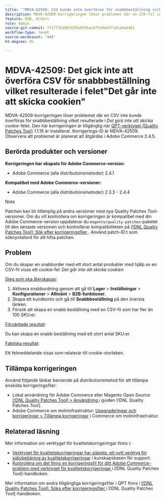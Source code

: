 ```yaml
---
title: '"MDVA-42509: CSV kunde inte överföras för snabbbeställning vilket resulterade i felet "Det gick inte att skicka cookien"'
description: MDVA-42509-korrigeringen löser problemet där en CSV-fil inte kunde överföras för snabbbeställning vilket resulterade i *Det gick inte att skicka cookie-filen*. Den här korrigeringen är tillgänglig när [QPT-verktyget (Quality Patches Tool)](https://experienceleague.adobe.com/sv/docs/commerce-knowledge-base/kb/announcements/commerce-announcements/magento-quality-patches-released-new-tool-to-self-serve-quality-patches) 1.1.16 är installerat. Korrigerings-ID är MDVA-42509. Observera att problemet är planerat att åtgärdas i Adobe Commerce 2.4.5.
feature: B2B, Orders
role: Admin
source-git-commit: 7f17f1b286f635b8f65ac877e9de5f1d1a6a6461
workflow-type: tm+mt
source-wordcount: '445'
ht-degree: 0%

---
```


# MDVA-42509: Det gick inte att överföra CSV för snabbbeställning vilket resulterade i felet&quot;Det går inte att skicka cookien&quot;

MDVA-42509-korrigeringen löser problemet där en CSV inte kunde överföras för snabbbeställning vilket resulterade i *Det gick inte att skicka cookie*-felet. Den här korrigeringen är tillgänglig när [QPT-verktyget (Quality Patches Tool)](https://experienceleague.adobe.com/sv/docs/commerce-knowledge-base/kb/announcements/commerce-announcements/magento-quality-patches-released-new-tool-to-self-serve-quality-patches) 1.1.16 är installerat. Korrigerings-ID är MDVA-42509. Observera att problemet är planerat att åtgärdas i Adobe Commerce 2.4.5.

## Berörda produkter och versioner

**Korrigeringen har skapats för Adobe Commerce-version:**

* Adobe Commerce (alla distributionsmetoder) 2.4.1

**Kompatibel med Adobe Commerce-versioner:**

* Adobe Commerce (alla distributionsmetoder) 2.3.3 - 2.4.4

>[!NOTE]
>
>Patchen kan bli tillämplig på andra versioner med nya Quality Patches Tool-versioner. Om du vill kontrollera om korrigeringen är kompatibel med din Adobe Commerce-version uppdaterar du `magento/quality-patches`-paketet till den senaste versionen och kontrollerar kompatibiliteten på [[!DNL Quality Patches Tool]: Sök efter korrigeringsfiler ](https://experienceleague.adobe.com/sv/docs/commerce-knowledge-base/kb/announcements/commerce-announcements/magento-quality-patches-released-new-tool-to-self-serve-quality-patches). Använd patch-ID:t som söknyckelord för att hitta patchen.

## Problem

Om du skapar en snabborder med ett stort antal produkter med hjälp av en CSV-fil visas ett cookie-fel: *Det går inte att skicka cookien*

<u>Steg som ska återskapas</u>:

1. Aktivera snabbordning genom att gå till **Lager** > **Inställningar** > **Konfigurationer** > **Allmänt** > **B2B-funktioner**.
1. Skapa ett kundkonto och gå till **Snabbbeställning** på den översta länken.
1. Försök att skapa en snabb beställning med en CSV-fil som har fler än 100 SKU:er.

<u>Förväntade resultat</u>:

Du kan skapa en snabb beställning med ett stort antal SKU:er.

<u>Faktiska resultat</u>:

Ett felmeddelande visas som relaterar till cookie-storleken.

## Tillämpa korrigeringen

Använd följande länkar beroende på distributionsmetod för att tillämpa enskilda korrigeringsfiler:

* Lokal användning för Adobe Commerce eller Magento Open Source: [[!DNL Quality Patches Tool] > Användning ](/help/tools/quality-patches-tool/usage.md) i guiden [!DNL Quality Patches Tool].
* Adobe Commerce om molninfrastruktur: [Uppgraderingar och korrigeringar > Tillämpa korrigeringar](https://experienceleague.adobe.com/docs/commerce-cloud-service/user-guide/develop/upgrade/apply-patches.html?lang=sv-SE) i Commerce om molninfrastruktur.

## Relaterad läsning

Mer information om verktyget för kvalitetskorrigeringar finns i:

* [Verktyget för kvalitetskorrigeringar har släppts: ett nytt verktyg för självbetjäning av kvalitetskorrigeringar](https://experienceleague.adobe.com/sv/docs/commerce-knowledge-base/kb/announcements/commerce-announcements/magento-quality-patches-released-new-tool-to-self-serve-quality-patches) i kunskapsbasen för support.
* [Kontrollera om det finns en korrigeringsfil för ditt Adobe Commerce-problem med verktyget för kvalitetskorrigeringar ](/help/tools/quality-patches-tool/patches-available-in-qpt/check-patch-for-magento-issue-with-magento-quality-patches.md) i [!DNL Quality Patches Tool]-handboken.

Mer information om andra tillgängliga korrigeringsfiler i QPT finns i [[!DNL Quality Patches Tool]: Söka efter korrigeringsfiler ](https://experienceleague.adobe.com/tools/commerce-quality-patches/index.html?lang=sv-SE) i [!DNL Quality Patches Tool]-handboken.
